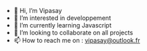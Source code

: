 - 👋 Hi, I’m Vipasay
- 👀 I’m interested in developpement
- 🌱 I’m currently learning Javascript
- 💞️ I’m looking to collaborate on all projects
- 📫 How to reach me on : vipasay@outlook.fr

<!---
ArmaYTB45/ArmaYTB45 is a ✨ special ✨ repository because its `README.md` (this file) appears on your GitHub profile.
You can click the Preview link to take a look at your changes.
--->
